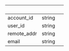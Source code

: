 <!-- Code generated for API Clients. DO NOT EDIT. -->

| &nbsp; | &nbsp; | &nbsp; |
|---|---|---|
| account_id | string |  |
| user_id | string |  |
| remote_addr | string |  |
| email | string |  |